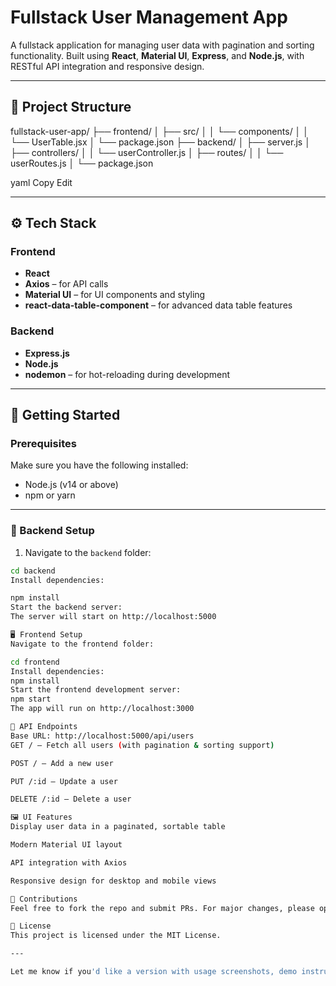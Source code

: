 # Fullstack User Management App

A fullstack application for managing user data with pagination and sorting functionality. Built using **React**, **Material UI**, **Express**, and **Node.js**, with RESTful API integration and responsive design.

---

## 📁 Project Structure

fullstack-user-app/
├── frontend/
│   ├── src/
│   │   └── components/
│   │       └── UserTable.jsx
│   └── package.json
├── backend/
│   ├── server.js
│   ├── controllers/
│   │   └── userController.js
│   ├── routes/
│   │   └── userRoutes.js
│   └── package.json

yaml
Copy
Edit

---

## ⚙️ Tech Stack

### Frontend

- **React**
- **Axios** – for API calls
- **Material UI** – for UI components and styling
- **react-data-table-component** – for advanced data table features

### Backend

- **Express.js**
- **Node.js**
- **nodemon** – for hot-reloading during development

---

## 🚀 Getting Started

### Prerequisites

Make sure you have the following installed:

- Node.js (v14 or above)
- npm or yarn

---

### 🔧 Backend Setup

1. Navigate to the `backend` folder:

```bash
cd backend
Install dependencies:

npm install
Start the backend server:
The server will start on http://localhost:5000

🖥️ Frontend Setup
Navigate to the frontend folder:

cd frontend
Install dependencies:
npm install
Start the frontend development server:
npm start
The app will run on http://localhost:3000

📡 API Endpoints
Base URL: http://localhost:5000/api/users
GET / – Fetch all users (with pagination & sorting support)

POST / – Add a new user

PUT /:id – Update a user

DELETE /:id – Delete a user

🖼️ UI Features
Display user data in a paginated, sortable table

Modern Material UI layout

API integration with Axios

Responsive design for desktop and mobile views

🤝 Contributions
Feel free to fork the repo and submit PRs. For major changes, please open an issue first to discuss your ideas.

📃 License
This project is licensed under the MIT License.

---

Let me know if you'd like a version with usage screenshots, demo instructions, or deployment steps (e.g., using Vercel + Render or any other stack).